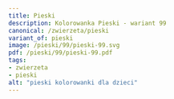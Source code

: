 ```yaml
---
title: Pieski
description: Kolorowanka Pieski - wariant 99
canonical: /zwierzeta/pieski
variant_of: pieski
image: /pieski/99/pieski-99.svg
pdf: /pieski/99/pieski-99.pdf
tags:
- zwierzeta
- pieski
alt: "pieski kolorowanki dla dzieci"
---
```

